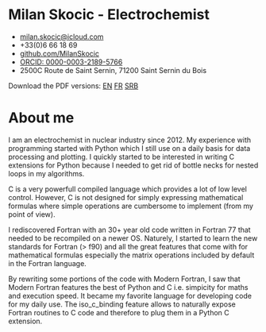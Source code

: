 # Milan Skocic - Electrochemist
	
* [milan.skocic\@icloud.com](mailto://milan.skocic@icloud.com)
* +33(0)6 66 18 69
* [github.com/MilanSkocic](https://www.github.com/MilanSkocic)
* [ORCID: 0000-0003-2189-5766](https://www.orcid.org/0000-0003-2189-5766)
* 2500C Route de Saint Sernin, 71200 Saint Sernin du Bois

Download the PDF versions: [EN](./cv/bin/cv-milan_skocic-en.pdf) [FR](./cv/bin/cv-milan_skocic-fr.pdf) [SRB](./cv/bin/cv-milan_skocic-sr.pdf)

# About me

I am an electrochemist in nuclear industry since 2012. My experience with programming started with Python which I still use on a daily basis for data processing and plotting. 
I quickly started to be interested in writing C extensions for Python because I needed to get rid of bottle necks for nested loops in my algorithms. 

C is a very powerfull compiled language which provides a lot of low level control. However, C is not designed for simply expressing mathematical formulas where simple operations are cumbersome to implement (from my point of view).

I rediscovered Fortran with an 30+ year old code written in Fortran 77 that needed to be recompiled on a newer OS. Naturely, I started to learn the new standards for Fortran (> f90) and all the great features that come with for mathematical formulas especially the matrix operations included by default in the Fortran language. 

By rewriting some portions of the code with Modern Fortran, I saw that Modern Fortran features the best of Python and C i.e. simpicity for maths and execution speed. It became my favorite language for developing code for my daily use. The iso_c_binding feature allows to naturally expose Fortran routines to C code and therefore to plug them in a Python C extension.
